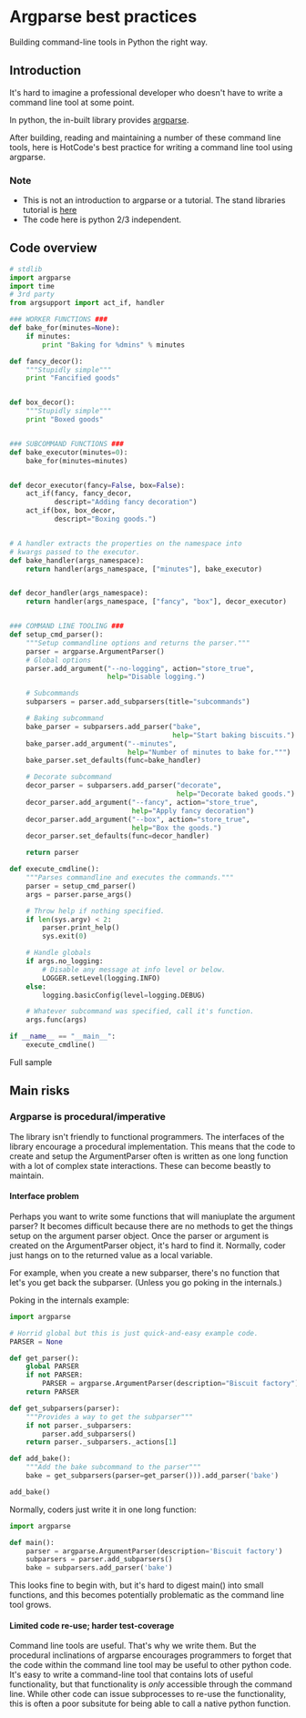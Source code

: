 # Argparse best practices

Building command-line tools in Python the right way.

## Introduction

It's hard to imagine a professional developer who doesn't have to write a command line tool at some point.

In python, the in-built library provides [argparse](https://docs.python.org/3/library/argparse.html).

After building, reading and maintaining a number of these command line tools, here is HotCode's best practice for writing a command line tool using argparse.

### Note

* This is not an introduction to argparse or a tutorial. The stand libraries tutorial is [here](https://docs.python.org/3/howto/argparse.html)
* The code here is python 2/3 independent.

## Code overview

```python
# stdlib
import argparse
import time
# 3rd party
from argsupport import act_if, handler

### WORKER FUNCTIONS ###
def bake_for(minutes=None):
    if minutes:
        print "Baking for %dmins" % minutes

def fancy_decor():
    """Stupidly simple"""
    print "Fancified goods"


def box_decor():
    """Stupidly simple"""
    print "Boxed goods"


### SUBCOMMAND FUNCTIONS ###
def bake_executor(minutes=0):
    bake_for(minutes=minutes)


def decor_executor(fancy=False, box=False):
    act_if(fancy, fancy_decor,
           descript="Adding fancy decoration")
    act_if(box, box_decor,
           descript="Boxing goods.")


# A handler extracts the properties on the namespace into
# kwargs passed to the executor.
def bake_handler(args_namespace):
    return handler(args_namespace, ["minutes"], bake_executor)


def decor_handler(args_namespace):
    return handler(args_namespace, ["fancy", "box"], decor_executor)


### COMMAND LINE TOOLING ###
def setup_cmd_parser():
    """Setup commandline options and returns the parser."""
    parser = argparse.ArgumentParser()
    # Global options
    parser.add_argument("--no-logging", action="store_true",
                        help="Disable logging.")

    # Subcommands
    subparsers = parser.add_subparsers(title="subcommands")

    # Baking subcommand
    bake_parser = subparsers.add_parser("bake",
                                        help="Start baking biscuits.")
    bake_parser.add_argument("--minutes",
                             help="Number of minutes to bake for.""")
    bake_parser.set_defaults(func=bake_handler)

    # Decorate subcommand
    decor_parser = subparsers.add_parser("decorate",
                                         help="Decorate baked goods.")
    decor_parser.add_argument("--fancy", action="store_true",
                              help="Apply fancy decoration")
    decor_parser.add_argument("--box", action="store_true",
                              help="Box the goods.")
    decor_parser.set_defaults(func=decor_handler)

    return parser

def execute_cmdline():
    """Parses commandline and executes the commands."""
    parser = setup_cmd_parser()
    args = parser.parse_args()

    # Throw help if nothing specified.
    if len(sys.argv) < 2:
        parser.print_help()
        sys.exit(0)

    # Handle globals
    if args.no_logging:
        # Disable any message at info level or below.
        LOGGER.setLevel(logging.INFO)
    else:
        logging.basicConfig(level=logging.DEBUG)

    # Whatever subcommand was specified, call it's function.
    args.func(args)

if __name__ == "__main__":
    execute_cmdline()

```

Full sample

## Main risks

### Argparse is procedural/imperative

The library isn't friendly to functional programmers. The interfaces of the library encourage a procedural implementation. This means that the code to create and setup the ArgumentParser often is written as one long function with a lot of complex state interactions. These can become beastly to maintain.

#### Interface problem

Perhaps you want to write some functions that will maniuplate the argument parser? It becomes difficult because there are no methods to get the things setup on the argument parser object. Once the parser or argument is created on the ArgumentParser object, it's hard to find it. Normally, coder just hangs on to the returned value as a local variable.

For example, when you create a new subparser, there's no function that let's you get back the subparser. (Unless you go poking in the internals.)

Poking in the internals example:

```python
import argparse

# Horrid global but this is just quick-and-easy example code.
PARSER = None

def get_parser():
    global PARSER
    if not PARSER:
        PARSER = argparse.ArgumentParser(description="Biscuit factory")
    return PARSER

def get_subparsers(parser):
    """Provides a way to get the subparser"""
    if not parser._subparsers:
        parser.add_subparsers()
    return parser._subparsers._actions[1]

def add_bake():
    """Add the bake subcommand to the parser"""
    bake = get_subparsers(parser=get_parser())).add_parser('bake')

add_bake()
```

Normally, coders just write it in one long function:

```python
import argparse

def main():
    parser = argparse.ArgumentParser(description='Biscuit factory')
    subparsers = parser.add_subparsers()
    bake = subparsers.add_parser('bake')

```

This looks fine to begin with, but it's hard to digest main() into small functions, and this becomes potentially problematic as the command line tool grows.

#### Limited code re-use; harder test-coverage

Command line tools are useful. That's why we write them. But the procedural inclinations of argparse encourages programmers to forget that the code within the command line tool may be useful to other python code. It's easy to write a command-line tool that contains lots of useful functionality, but that functionality is _only_ accessible through the command line. While other code can issue subprocesses to re-use the functionality, this is often a poor subsitute for being able to call a native python function.
